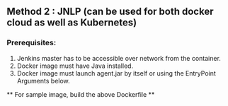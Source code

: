 ## Method 2 : JNLP (can be used for both docker cloud as well as Kubernetes)

### Prerequisites:
1) Jenkins master has to be accessible over network from the container.
2) Docker image must have Java installed.
3) Docker image must launch agent.jar by itself or using the EntryPoint Arguments below.

** For sample image, build the above Dockerfile **
